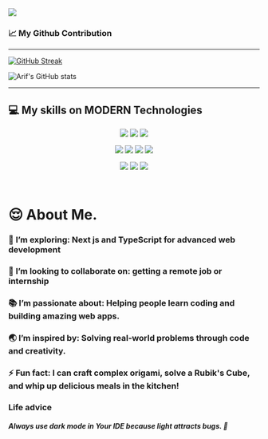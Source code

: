 <a href="https://www.linkedin.com/in/ar-arif-903363210/">
<img src="https://i.ibb.co.com/mCKfcQB/github.jpg" />
</a>

### :chart_with_upwards_trend: My Github Contribution

<hr />

<a href="https://github.com/Arif-Islam21"><img src="https://github-readme-streak-stats.herokuapp.com?user=Arif-Islam21&theme=blue-green&hide_border=true&card_width=800&card_height=200" alt="GitHub Streak" /></a>

![Arif's GitHub stats](https://github-readme-stats.vercel.app/api?username=Arif-Islam21&show_icons=true&theme=dark)

<hr />

## :computer: My skills on MODERN Technologies

<p align="center">
<img src="https://github.com/mir-hussain/mir-hussain/blob/main/images/icons/HTML.png"/>
<img src="https://github.com/mir-hussain/mir-hussain/blob/main/images/icons/css.png"/>
<img src="https://github.com/mir-hussain/mir-hussain/blob/main/images/icons/JavaScript.png"/>
</p>
<p align="center">
<img src="https://github.com/mir-hussain/mir-hussain/blob/main/images/icons/react.png"/>
<img src="https://github.com/mir-hussain/mir-hussain/blob/main/images/icons/tailwind.png"/>
<img src="https://github.com/mir-hussain/mir-hussain/blob/main/images/icons/Bootsrap.png"/>
<img src="https://github.com/mir-hussain/mir-hussain/blob/main/images/icons/firebase.png"/>
</p>
<p align="center">
<img src="https://github.com/mir-hussain/mir-hussain/blob/main/images/icons/node.png"/>
<img src="https://github.com/mir-hussain/mir-hussain/blob/main/images/icons/express.png"/>
<img src="https://github.com/mir-hussain/mir-hussain/blob/main/images/icons/mongo.png"/>
</p><br/>

# :relieved: About Me.

### :seedling: **I’m exploring:** Next js and TypeScript for advanced web development <br />

### :wave: **I’m looking to collaborate on:** getting a remote job or internship <br />

### :books: **I’m passionate about:** Helping people learn coding and building amazing web apps. <br />

### :earth_asia: **I’m inspired by:** Solving real-world problems through code and creativity. <br />

### :zap: **Fun fact:** I can craft complex origami, solve a Rubik's Cube, and whip up delicious meals in the kitchen! <br />

### Life advice

##### Always use dark mode in Your IDE because light attracts bugs. 🐞
